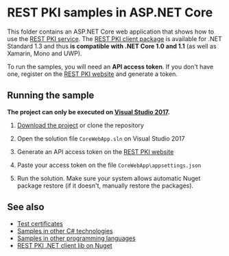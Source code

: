 REST PKI samples in ASP.NET Core
================================

This folder contains an ASP.NET Core web application that shows how to use the [REST PKI service](https://pki.rest/).
The [REST PKI client package](https://www.nuget.org/packages/Lacuna.RestPki.Client/) is available for .NET Standard 1.3
and thus **is compatible with .NET Core 1.0 and 1.1** (as well as Xamarin, Mono and UWP).

To run the samples, you will need an **API access token**. If you don't have one, register on the
[REST PKI website](https://pki.rest/) and generate a token.

Running the sample
------------------

**The project can only be executed on [Visual Studio 2017](https://www.visualstudio.com/vs/visual-studio-2017/).**

1. [Download the project](https://github.com/LacunaSoftware/RestPkiSamples/archive/master.zip)
   or clone the repository

2. Open the solution file `CoreWebApp.sln` on Visual Studio 2017
   
3. Generate an API access token on the [REST PKI website](https://pki.rest/)

4. Paste your access token on the file `CoreWebApp\appsettings.json`
   
5. Run the solution. Make sure your system allows automatic Nuget package restore (if it doesn't,
   manually restore the packages).

See also
--------

* [Test certificates](../TestCertificates.md)
* [Samples in other C# technologies](../)
* [Samples in other programming languages](https://github.com/LacunaSoftware/RestPkiSamples)
* [REST PKI .NET client lib on Nuget](https://www.nuget.org/packages/Lacuna.RestPki.Client)
